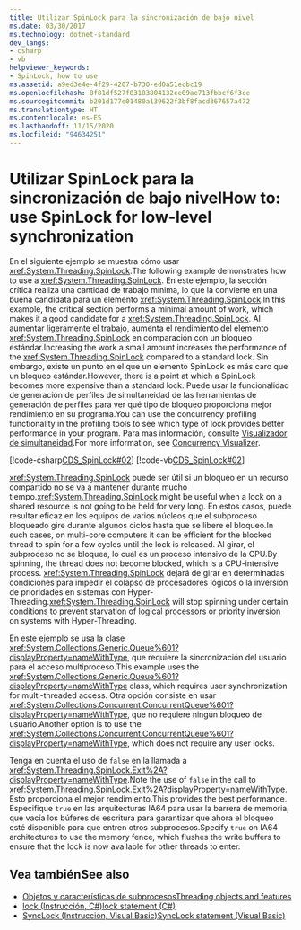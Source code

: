```yaml
---
title: Utilizar SpinLock para la sincronización de bajo nivel
ms.date: 03/30/2017
ms.technology: dotnet-standard
dev_langs:
- csharp
- vb
helpviewer_keywords:
- SpinLock, how to use
ms.assetid: a9ed3e4e-4f29-4207-b730-ed0a51ecbc19
ms.openlocfilehash: 8f81df527f83183804132ce09ae713fbbcf6f3ce
ms.sourcegitcommit: b201d177e01480a139622f3bf8facd367657a472
ms.translationtype: HT
ms.contentlocale: es-ES
ms.lasthandoff: 11/15/2020
ms.locfileid: "94634251"
---
```

# <a name="how-to-use-spinlock-for-low-level-synchronization"></a><span data-ttu-id="1ed7b-102">Utilizar SpinLock para la sincronización de bajo nivel</span><span class="sxs-lookup"><span data-stu-id="1ed7b-102">How to: use SpinLock for low-level synchronization</span></span>

<span data-ttu-id="1ed7b-103">En el siguiente ejemplo se muestra cómo usar <xref:System.Threading.SpinLock>.</span><span class="sxs-lookup"><span data-stu-id="1ed7b-103">The following example demonstrates how to use a <xref:System.Threading.SpinLock>.</span></span> <span data-ttu-id="1ed7b-104">En este ejemplo, la sección crítica realiza una cantidad de trabajo mínima, lo que la convierte en una buena candidata para un elemento <xref:System.Threading.SpinLock>.</span><span class="sxs-lookup"><span data-stu-id="1ed7b-104">In this example, the critical section performs a minimal amount of work, which makes it a good candidate for a <xref:System.Threading.SpinLock>.</span></span> <span data-ttu-id="1ed7b-105">Al aumentar ligeramente el trabajo, aumenta el rendimiento del elemento <xref:System.Threading.SpinLock> en comparación con un bloqueo estándar.</span><span class="sxs-lookup"><span data-stu-id="1ed7b-105">Increasing the work a small amount increases the performance of the <xref:System.Threading.SpinLock> compared to a standard lock.</span></span> <span data-ttu-id="1ed7b-106">Sin embargo, existe un punto en el que un elemento SpinLock es más caro que un bloqueo estándar.</span><span class="sxs-lookup"><span data-stu-id="1ed7b-106">However, there is a point at which a SpinLock becomes more expensive than a standard lock.</span></span> <span data-ttu-id="1ed7b-107">Puede usar la funcionalidad de generación de perfiles de simultaneidad de las herramientas de generación de perfiles para ver qué tipo de bloqueo proporciona mejor rendimiento en su programa.</span><span class="sxs-lookup"><span data-stu-id="1ed7b-107">You can use the concurrency profiling functionality in the profiling tools to see which type of lock provides better performance in your program.</span></span> <span data-ttu-id="1ed7b-108">Para más información, consulte [Visualizador de simultaneidad](/visualstudio/profiling/concurrency-visualizer).</span><span class="sxs-lookup"><span data-stu-id="1ed7b-108">For more information, see [Concurrency Visualizer](/visualstudio/profiling/concurrency-visualizer).</span></span>  
  
 [!code-csharp[CDS_SpinLock#02](../../../samples/snippets/csharp/VS_Snippets_Misc/cds_spinlock/cs/spinlockdemo.cs#02)]
 [!code-vb[CDS_SpinLock#02](../../../samples/snippets/visualbasic/VS_Snippets_Misc/cds_spinlock/vb/spinlock_vb.vb#02)]  
  
 <span data-ttu-id="1ed7b-109"><xref:System.Threading.SpinLock> puede ser útil si un bloqueo en un recurso compartido no se va a mantener durante mucho tiempo.</span><span class="sxs-lookup"><span data-stu-id="1ed7b-109"><xref:System.Threading.SpinLock> might be useful when a lock on a shared resource is not going to be held for very long.</span></span> <span data-ttu-id="1ed7b-110">En estos casos, puede resultar eficaz en los equipos de varios núcleos que el subproceso bloqueado gire durante algunos ciclos hasta que se libere el bloqueo.</span><span class="sxs-lookup"><span data-stu-id="1ed7b-110">In such cases, on multi-core computers it can be efficient for the blocked thread to spin for a few cycles until the lock is released.</span></span> <span data-ttu-id="1ed7b-111">Al girar, el subproceso no se bloquea, lo cual es un proceso intensivo de la CPU.</span><span class="sxs-lookup"><span data-stu-id="1ed7b-111">By spinning, the thread does not become blocked, which is a CPU-intensive process.</span></span> <span data-ttu-id="1ed7b-112"><xref:System.Threading.SpinLock> dejará de girar en determinadas condiciones para impedir el colapso de procesadores lógicos o la inversión de prioridades en sistemas con Hyper-Threading.</span><span class="sxs-lookup"><span data-stu-id="1ed7b-112"><xref:System.Threading.SpinLock> will stop spinning under certain conditions to prevent starvation of logical processors or priority inversion on systems with Hyper-Threading.</span></span>  
  
 <span data-ttu-id="1ed7b-113">En este ejemplo se usa la clase <xref:System.Collections.Generic.Queue%601?displayProperty=nameWithType>, que requiere la sincronización del usuario para el acceso multiproceso.</span><span class="sxs-lookup"><span data-stu-id="1ed7b-113">This example uses the <xref:System.Collections.Generic.Queue%601?displayProperty=nameWithType> class, which requires user synchronization for multi-threaded access.</span></span> <span data-ttu-id="1ed7b-114">Otra opción consiste en usar <xref:System.Collections.Concurrent.ConcurrentQueue%601?displayProperty=nameWithType>, que no requiere ningún bloqueo de usuario.</span><span class="sxs-lookup"><span data-stu-id="1ed7b-114">Another option is to use the <xref:System.Collections.Concurrent.ConcurrentQueue%601?displayProperty=nameWithType>, which does not require any user locks.</span></span>  
  
 <span data-ttu-id="1ed7b-115">Tenga en cuenta el uso de `false` en la llamada a <xref:System.Threading.SpinLock.Exit%2A?displayProperty=nameWithType>.</span><span class="sxs-lookup"><span data-stu-id="1ed7b-115">Note the use of `false` in the call to <xref:System.Threading.SpinLock.Exit%2A?displayProperty=nameWithType>.</span></span> <span data-ttu-id="1ed7b-116">Esto proporciona el mejor rendimiento.</span><span class="sxs-lookup"><span data-stu-id="1ed7b-116">This provides the best performance.</span></span> <span data-ttu-id="1ed7b-117">Especifique `true` en las arquitecturas IA64 para usar la barrera de memoria, que vacía los búferes de escritura para garantizar que ahora el bloqueo esté disponible para que entren otros subprocesos.</span><span class="sxs-lookup"><span data-stu-id="1ed7b-117">Specify `true` on IA64 architectures to use the memory fence, which flushes the write buffers to ensure that the lock is now available for other threads to enter.</span></span>
  
## <a name="see-also"></a><span data-ttu-id="1ed7b-118">Vea también</span><span class="sxs-lookup"><span data-stu-id="1ed7b-118">See also</span></span>

- [<span data-ttu-id="1ed7b-119">Objetos y características de subprocesos</span><span class="sxs-lookup"><span data-stu-id="1ed7b-119">Threading objects and features</span></span>](threading-objects-and-features.md)
- [<span data-ttu-id="1ed7b-120">lock (Instrucción, C#)</span><span class="sxs-lookup"><span data-stu-id="1ed7b-120">lock statement (C#)</span></span>](../../csharp/language-reference/keywords/lock-statement.md)
- [<span data-ttu-id="1ed7b-121">SyncLock (Instrucción, Visual Basic)</span><span class="sxs-lookup"><span data-stu-id="1ed7b-121">SyncLock statement (Visual Basic)</span></span>](../../visual-basic/language-reference/statements/synclock-statement.md)
